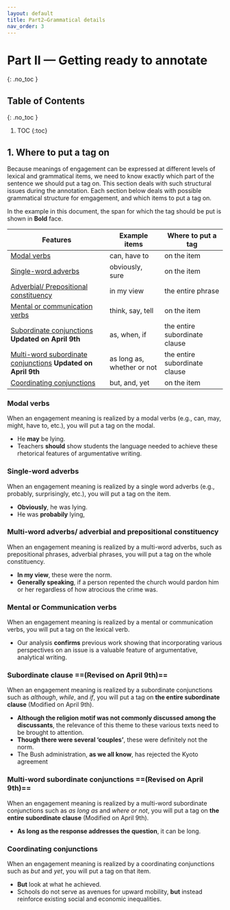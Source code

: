 ```yaml
---
layout: default
title: Part2—Grammatical details
nav_order: 3
---
```

# Part II — Getting ready to annotate
{: .no_toc }
## Table of Contents
{: .no_toc }

1. TOC
{:toc}

## 1. Where to put a tag on
Because meanings of engagement can be expressed at different levels of lexical and grammatical items, we need to know exactly which part of the sentence we should put a tag on.
This section deals with such structural issues during the annotation. Each section below deals with possible grammatical structure for emgagement, and which items to put a tag on.

In the example in this document, the span for which the tag should be put is shown in **Bold** face.

| Features                                                                                                                   | Example items              | Where to put a tag            |
| -------------------------------------------------------------------------------------------------------------------------- | -------------------------- | ----------------------------- |
| [Modal verbs](#modal-verbs)                                                                                                | can, have to               | on the item                   |
| [Single-word adverbs](#single-word-adverbs)                                                                                | obviously, sure            | on the item                   |
| [Adverbial/ Prepositional constituency](#multi-word-adverbs-adverbial-and-prepositional-constituency)                      | in my view                 | the entire phrase             |
| [Mental or communication verbs](#mental-or-communication-verbs)                                                            | think, say, tell           | on the item                   |
| [Subordinate conjunctions](#subordinate-clause-revised-on-april-9th)  **Updated on April 9th**                             | as, when, if               | the entire subordinate clause |
| [Multi-word subordinate conjunctions](#multi-word-subordinate-conjunctions-revised-on-april-9th)  **Updated on April 9th** | as long as, whether or not | the entire subordinate clause |
| [Coordinating conjunctions](#coordinating-conjunctions)                                                                    | but, and, yet              | on the item                   |


### Modal verbs
When an engagement meaning is realized by a modal verbs (e.g., can, may, might, have to, etc.), you will put a tag on the modal.
- He **may** be lying.
- Teachers **should** show students the language needed to achieve these rhetorical features of argumentative writing.

### Single-word adverbs
When an engagement meaning is realized by a single word adverbs (e.g., probably, surprisingly, etc.), you will put a tag on the item.
- **Obviously**, he was lying. 
- He was **probabily** lying,

### Multi-word adverbs/ adverbial and prepositional constituency
When an engagement meaning is realized by a multi-word adverbs, such as prepositional phrases, adverbial phrases, you will put a tag on the whole constituency.
- **In my view**, these were the norm.
- **Generally speaking**, if a person repented the church would pardon him or her regardless of how atrocious the crime was.

### Mental or Communication verbs
When an engagement meaning is realized by a mental or communication verbs, you will put a tag on the lexical verb.
- Our analysis **confirms** previous work showing that incorporating various perspectives on an issue is a valuable feature of argumentative, analytical writing.

### Subordinate clause ==(Revised on April 9th)==
When an engagement meaning is realized by a subordinate conjunctions such as *although*, *while*, and *if*, you will put a tag on **the entire subordinate clause** (Modified on April 9th).
- **Although the religion motif was not commonly discussed among the discussants**, the relevance of this theme to these various texts need to be brought to attention.
- **Though there were several ‘couples’**, these were definitely not the norm.
- The Bush administration, **as we all know**, has rejected the Kyoto agreement

### Multi-word subordinate conjunctions ==(Revised on April 9th)==
When an engagement meaning is realized by a multi-word subordinate conjunctions such as *as long as* and *where or not*, you will put a tag on **the entire subordinate clause** (Modified on April 9th).
- **As long as the response addresses the question**, it can be long.

### Coordinating conjunctions
When an engagement meaning is realized by a coordinating conjunctions such as *but* and *yet*, you will put a tag on that item.
- **But** look at what he achieved.
- Schools do not serve as avenues for upward mobility, **but** instead reinforce existing social and economic inequalities.

